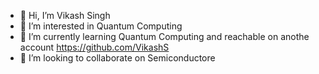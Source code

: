 - 👋 Hi, I’m Vikash Singh
- 👀 I’m interested in Quantum Computing
- 🌱 I’m currently learning Quantum Computing and reachable on anothe account https://github.com/VikashS
- 💞️ I’m looking to collaborate on Semiconductore

<!---
imvikashsingh/imvikashsingh is a ✨ special ✨ repository because its `README.md` (this file) appears on your GitHub profile.
You can click the Preview link to take a look at your changes.
--->
